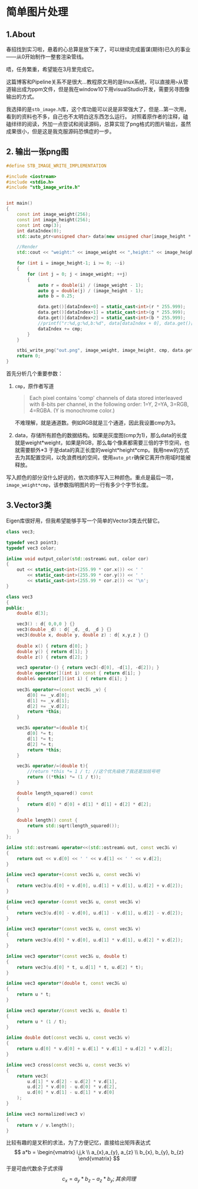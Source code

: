 # 简单图片处理

## 1.About

春招找到实习啦，悬着的心总算是放下来了，可以继续完成蓄谋(期待)已久的事业——从0开始制作一整套渲染管线。

唔，任务繁重，希望能在3月里完成它。

这篇博客和Pipeline关系不是很大...教程原文用的是linux系统，可以直接用`>`从管道输出成为ppm文件，但是我在window10下用visualStudio开发，需要另寻图像输出的方式。

我选择的是`stb_image.h`库，这个库功能可以说是非常强大了，但是...第一次用，看到的资料也不多，自己也不太明白这东西怎么运行。
对照着原作者的注释，磕磕绊绊的阅读，外加一点尝试和阅读源码，总算实现了png格式的图片输出，虽然成果很小，但是这是我克服源码恐惧症的一步。

## 2. 输出一张png图

```c++
#define STB_IMAGE_WRITE_IMPLEMENTATION 

#include <iostream>
#include <stdio.h>
#include "stb_image_write.h"


int main()
{
	const int image_weight(256);
	const int image_height(256);
	const int cmp(3);
	int dataIndex(0);
	std::auto_ptr<unsigned char> data(new unsigned char[image_height * image_weight * cmp]);

	//Render
	std::cout << "weight:" << image_weight << ",height:" << image_height << std::endl;

	for (int i = image_height-1; i >= 0; --i)
	{
		for (int j = 0; j < image_weight; ++j)
		{
			auto r = double(i) / (image_weight - 1);
			auto g = double(j) / (image_height - 1);
			auto b = 0.25;

			data.get()[dataIndex+0] = static_cast<int>(r * 255.999);
			data.get()[dataIndex+1] = static_cast<int>(g * 255.999);
			data.get()[dataIndex+2] = static_cast<int>(b * 255.999);
			//printf("r:%d,g:%d,b:%d", data[dataIndex + 0], data.get()[dataIndex + 1], data.get()[dataIndex + 2]);
			dataIndex += cmp;
		}
	}

	stbi_write_png("out.png", image_weight, image_height, cmp, data.get(), image_weight*cmp);
	return 0;
}
```

首先分析几个重要参数：

1. `cmp`，原作者写道

   > Each pixel contains 'comp' channels of data stored interleaved with 8-bits
   >    per channel, in the following order: 1=Y, 2=YA, 3=RGB, 4=RGBA. (Y is
   >    monochrome color.) 

   不难理解，就是通道数。例如RGB就是三个通道，因此我设置cmp为3。

2. data，存储所有颜色的数据结构。如果是灰度图(cmp为1)，那么data的长度就是weight\*weight，如果是RGB，那么每个像素都需要三倍的字节空间，也就需要额外\*3
   于是data的真正长度的weight\*height\*cmp。我用new的方式去为其配置空间，以免浪费栈的空间，使用`auto_ptr`确保它离开作用域时能被释放。

写入颜色的部分没什么好说的，依次顺序写入三种颜色。重点是最后一项，`image_weight*cmp`，该参数指明图片的一行有多少个字节长度。

## 3.Vector3类

Eigen库很好用，但我希望能够手写一个简单的Vector3类去代替它。

```c++
class vec3;

typedef vec3 point3;
typedef vec3 color;

inline void output_color(std::ostream& out, color cor)
{
	out << static_cast<int>(255.99 * cor.x()) << ' '
		<< static_cast<int>(255.99 * cor.y()) << ' '
		<< static_cast<int>(255.99 * cor.z()) << '\n';
}

class vec3
{
public:
	double d[3];

	vec3() : d{ 0,0,0 } {}
	vec3(double _d) : d{ _d, _d, _d } {}
	vec3(double x, double y, double z) : d{ x,y,z } {}
	
	double x() { return d[0]; }
	double y() { return d[1]; }
	double z() { return d[2]; }

	vec3 operator-() { return vec3(-d[0], -d[1], -d[2]); }
	double operator[](int i) const { return d[i]; }
	double& operator[](int i) { return d[i]; }
	
	vec3& operator+=(const vec3& _v) {
		d[0] += _v.d[0];
		d[1] += _v.d[1];
		d[2] += _v.d[2];
		return *this;
	}

	vec3& operator*=(double t){
		d[0] *= t;
		d[1] *= t;
		d[2] *= t;
		return *this;
	}

	vec3& operator/=(double t){
		//return *this *= 1 / t; //这个优先级绝了我还是加括号吧
		return ((*this) *= (1 / t)); 
	}

	double length_squared() const
	{
		return d[0] * d[0] + d[1] * d[1] + d[2] * d[2];
	}

	double length() const {
		return std::sqrt(length_squared());
	}
};

inline std::ostream& operator<<(std::ostream& out, const vec3& v)
{
	return out << v.d[0] << ' ' << v.d[1] << ' ' << v.d[2];
}

inline vec3 operator+(const vec3& u, const vec3& v)
{
	return vec3(u.d[0] + v.d[0], u.d[1] + v.d[1], u.d[2] + v.d[2]);
}

inline vec3 operator-(const vec3& u, const vec3& v)
{
	return vec3(u.d[0] - v.d[0], u.d[1] - v.d[1], u.d[2] - v.d[2]);
}

inline vec3 operator*(const vec3& u, const vec3& v)
{
	return vec3(u.d[0] * v.d[0], u.d[1] * v.d[1], u.d[2] * v.d[2]);
}

inline vec3 operator*(const vec3& u, double t)
{
	return vec3(u.d[0] * t, u.d[1] * t, u.d[2] * t);
}

inline vec3 operator*(double t, const vec3& u)
{
	return u * t;
}

inline vec3 operator/(const vec3& u, double t)
{
	return u * (1 / t);
}

inline double dot(const vec3& u, const vec3& v)
{
	return u.d[0] * v.d[0] + u.d[1] * v.d[1] + u.d[2] * v.d[2];
}

inline vec3 cross(const vec3& u, const vec3& v)
{
	return vec3(
		u.d[1] * v.d[2] - u.d[2] * v.d[1],
		u.d[2] * v.d[0] - u.d[0] * v.d[2],
		u.d[0] * v.d[1] - u.d[1] * v.d[0]
	);
}

inline vec3 normalized(vec3 v)
{
	return v / v.length();
}
```

比较有趣的是叉积的求法，为了方便记忆，直接给出矩阵表达式
$$
a*b = 
\begin{vmatrix}
i,j,k
\\
a_{x},a_{y}, a_{z}
\\
b_{x}, b_{y}, b_{z}
\end{vmatrix}
$$
于是可由代数余子式求得
$$
c_{x} = a_{y}*b_{z} - a_{z}*b_{y};其余同理
$$
